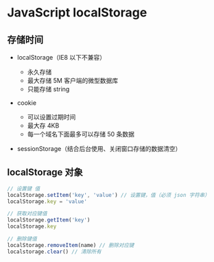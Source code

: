 # JavaScript localStorage

## 存储时间

- localStorage（IE8 以下不兼容）

  - 永久存储
  - 最大存储 5M 客户端的微型数据库
  - 只能存储 string

- cookie
  - 可以设置过期时间
  - 最大存 4KB
  - 每一个域名下面最多可以存储 50 条数据
- sessionStorage（结合后台使用、关闭窗口存储的数据清空）

## localStorage 对象

```js
// 设置键 值
localStorage.setItem('key', 'value') // 设置键，值（必须 json 字符串）
localStorage.key = 'value'

// 获取对应键值
localStorage.getItem('key')
localStorage.key

// 删除键值
localStorage.removeItem(name) // 删除对应键
localstorage.clear() // 清除所有
```
